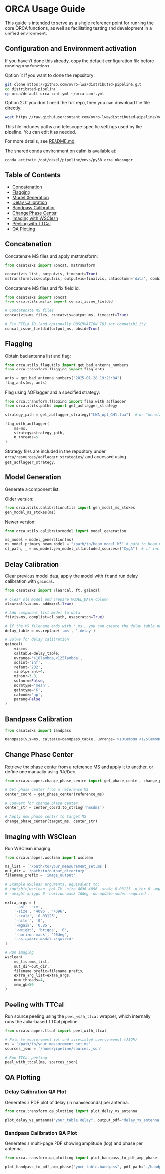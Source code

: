 # ORCA Usage Guide

This guide is intended to serve as a single reference point for running the core ORCA functions, as well as facilitating testing and development in a unified environment.


## Configuration and Environment activation

If you haven’t done this already, copy the default configuration file before running any functions.

Option 1: If you want to clone the repository:

```bash
git clone https://github.com/ovro-lwa/distributed-pipeline.git
cd distributed-pipeline
cp orca/default-orca-conf.yml ~/orca-conf.yml
```

Option 2: If you don't need the full repo, then you can download the file directly:

```bash
wget https://raw.githubusercontent.com/ovro-lwa/distributed-pipeline/main/orca/default-orca-conf.yml -O ~/orca-conf.yml
```

This file includes paths and telescope-specific settings used by the pipeline. You can edit it as needed.

For more details, see [README.md](README.md#configuration-setup).


The shared conda environment on calim is available at:

```
conda activate /opt/devel/pipeline/envs/py38_orca_nkosogor
```

## Table of Contents
- [Concatenation](#concatenation)
- [Flagging](#flagging)
- [Model Generation](#model-generation)
- [Delay Calibration](#delay-calibration)
- [Bandpass Calibration](#bandpass-calibration)
- [Change Phase Center](#change-phase-center)
- [Imaging with WSClean](#imaging-with-wsclean)
- [Peeling with TTCal](#peeling-with-ttcal)
- [QA Plotting](#qa-plotting)



## Concatenation

Concatenate MS files and apply mstransform:

```python
from casatasks import concat, mstransform

concat(vis_list, outputvis, timesort=True)
mstransform(vis=outputvis, outputvis=finalvis, datacolumn='data', combinespws=True)
```

Concatenate MS files and fix field id.

```python
from casatasks import concat
from orca.utils.msfix import concat_issue_fieldid

# Concatenate MS files
concat(vis=ms_files, concatvis=output_ms, timesort=True)

# Fix FIELD_ID (and optionally OBSERVATION_ID) for compatibility
concat_issue_fieldid(output_ms, obsid=True)
```

## Flagging

Obtain bad antenna list and flag:

```python
from orca.utils.flagutils import get_bad_antenna_numbers
from orca.transform.flagging import flag_ants

ants = get_bad_antenna_numbers("2025-01-28 19:20:04")
flag_ants(ms, ants)
```

Flag using AOFlagger and a specified strategy:

```python
from orca.transform.flagging import flag_with_aoflagger
from orca.utils.paths import get_aoflagger_strategy

strategy_path = get_aoflagger_strategy("LWA_opt_GH1.lua")  # or "nenufar-lite.lua"

flag_with_aoflagger(
    ms=ms,
    strategy=strategy_path,
    n_threads=5
)
```

Strategy files are included in the repository under `orca/resources/aoflagger_strategies/` and accessed using `get_aoflagger_strategy`.


## Model Generation

Generate a component list.

Older version:
```python
from orca.utils.calibrationutils import gen_model_ms_stokes
gen_model_ms_stokes(ms)
```

Newer version:
```python
from orca.utils.calibratormodel import model_generation

ms_model = model_generation(ms)
ms_model.primary_beam_model = "/path/to/beam_model.h5" # path to beam model, e.g., '/lustre/ai/beam_testing/OVRO-LWA_soil_pt.h5'
cl_path, _ = ms_model.gen_model_cl(included_sources=["CygA"]) # if included_sources not provided all sources are used
```

## Delay Calibration

Clear previous model data, apply the model with `ft` and run delay calibration with `gaincal`.

```python
from casatasks import clearcal, ft, gaincal

# Clear old model and prepare MODEL_DATA column
clearcal(vis=ms, addmodel=True)

# Add component list model to data
ft(vis=ms, complist=cl_path, usescratch=True)

# If the MS filename ends with '.ms', you can create the delay table name by replacing it with '.delay'
delay_table = ms.replace('.ms', '.delay')

# Solve for delay calibration
gaincal(
    vis=ms,
    caltable=delay_table,
    uvrange='>10lambda,<125lambda',
    solint='inf',
    refant='202',
    minblperant=4,
    minsnr=3.0,
    solnorm=False,
    normtype='mean',
    gaintype='K',
    calmode='ap',
    parang=False
)
```

## Bandpass Calibration

```python
from casatasks import bandpass

bandpass(vis=ms, caltable=bandpass_table, uvrange='>10lambda,<125lambda', gaintable=delay_table, ...)
```

## Change Phase Center

Retrieve the phase center from a reference MS and apply it to another, or define one manually using RA/Dec.

```python
from orca.wrapper.change_phase_centre import get_phase_center, change_phase_center

# Get phase center from a reference MS
center_coord = get_phase_center(reference_ms)

# Convert for change_phase_center
center_str = center_coord.to_string('hmsdms')

# Apply new phase center to target MS
change_phase_center(target_ms, center_str)
```

## Imaging with WSClean

Run WSClean imaging.

```python
from orca.wrapper.wsclean import wsclean

ms_list = ['/path/to/your_measurement_set.ms']
out_dir = '/path/to/output_directory'
filename_prefix = 'image_output'

# Example WSClean arguments, equivalent to:
# /opt/bin/wsclean -pol IV -size 4096 4096 -scale 0.03125 -niter 0 -mgain 0.85 \
# -weight briggs 0 -horizon-mask 10deg -no-update-model-required ..

extra_args = [
    '-pol', 'IV',
    '-size', '4096', '4096',
    '-scale', '0.03125',
    '-niter', '0',
    '-mgain', '0.85',
    '-weight', 'briggs', '0',
    '-horizon-mask', '10deg',
    '-no-update-model-required'
]

# Run imaging
wsclean(
    ms_list=ms_list,
    out_dir=out_dir,
    filename_prefix=filename_prefix,
    extra_arg_list=extra_args,
    num_threads=4,
    mem_gb=50
)
```

## Peeling with TTCal

Run source peeling using the `peel_with_ttcal` wrapper, which internally runs the Julia-based TTCal pipeline.

```python
from orca.wrapper.ttcal import peel_with_ttcal

# Path to measurement set and associated source model (JSON)
ms = '/path/to/your_measurement_set.ms'
sources_json = '/home/pipeline/sources.json'

# Run TTCal peeling
peel_with_ttcal(ms, sources_json)
```

## QA Plotting

### Delay Calibration QA Plot

Generates a PDF plot of delay (in nanoseconds) per antenna.

```python
from orca.transform.qa_plotting import plot_delay_vs_antenna

plot_delay_vs_antenna("your_table.delay", output_pdf="delay_vs_antenna.pdf")
```

### Bandpass Calibration QA Plot

Generates a multi-page PDF showing amplitude (log) and phase per antenna.

```python
from orca.transform.qa_plotting import plot_bandpass_to_pdf_amp_phase

plot_bandpass_to_pdf_amp_phase("your_table.bandpass", pdf_path="./bandpass_QA.pdf", msfile="your_table.ms")
```

